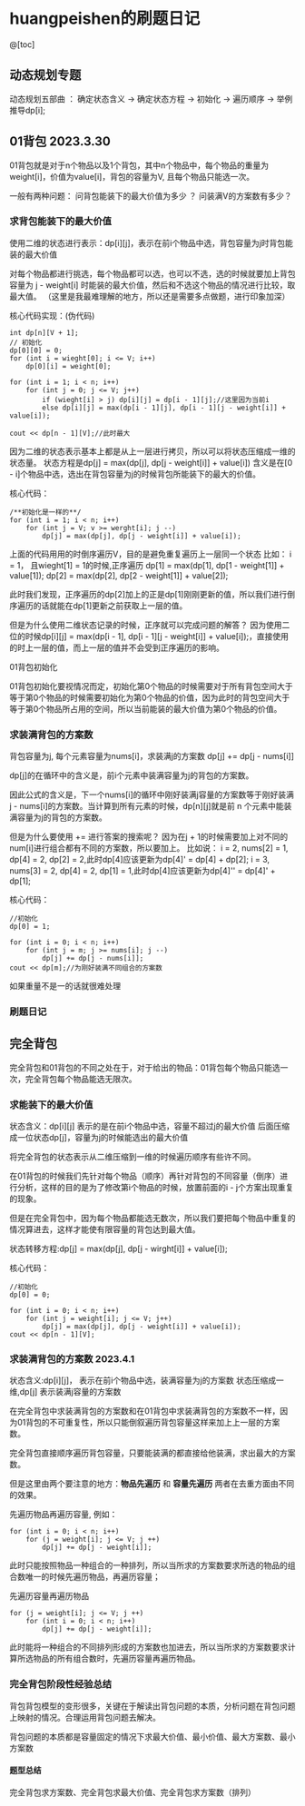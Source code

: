 # huangpeishen的刷题日记
@[toc]
## 动态规划专题
动态规划五部曲 ： 确定状态含义 -> 确定状态方程 -> 初始化 -> 遍历顺序 -> 举例推导dp[i];

## 01背包 2023.3.30
01背包就是对于n个物品以及1个背包，其中n个物品中，每个物品的重量为weight[i]，价值为value[i]，背包的容量为V, 且每个物品只能选一次。

一般有两种问题：
问背包能装下的最大价值为多少 ？
问装满V的方案数有多少？

### 求背包能装下的最大价值
使用二维的状态进行表示：dp[i][j]，表示在前i个物品中选，背包容量为j时背包能装的最大价值

对每个物品都进行挑选，每个物品都可以选，也可以不选，选的时候就要加上背包容量为 j - weight[i] 时能装的最大价值，然后和不选这个物品的情况进行比较，取最大值。
（这里是我最难理解的地方，所以还是需要多点做题，进行印象加深）

核心代码实现：(伪代码)
```
int dp[n][V + 1];
// 初始化
dp[0][0] = 0;
for (int i = wieght[0]; i <= V; i++)
    dp[0][i] = weight[0];

for (int i = 1; i < n; i++)
    for (int j = 0; j <= V; j++)
        if (wieght[i] > j) dp[i][j] = dp[i - 1][j];//这里因为当前i
        else dp[i][j] = max(dp[i - 1][j], dp[i - 1][j - weight[i]] + value[i]);

cout << dp[n - 1][V];//此时最大

```

因为二维的状态表示基本上都是从上一层进行拷贝，所以可以将状态压缩成一维的状态量。
状态方程是dp[j] = max(dp[j], dp[j - weight[i]] + value[i])
含义是在[0 - i]个物品中选，选出在背包容量为j的时候背包所能装下的最大的价值。

核心代码：
```
/**初始化是一样的**/
for (int i = 1; i < n; i++)
    for (int j = V; v >= werght[i]; j --)
        dp[j] = max(dp[j], dp[j - weight[i]] + value[i]);
```
上面的代码用用的时倒序遍历V，目的是避免重复遍历上一层同一个状态
比如：
i = 1， 且wieght[1] = 1的时候,正序遍历
dp[1] = max(dp[1], dp[1 - weight[1]] + value[1]);
dp[2] = max(dp[2], dp[2 - weight[1]] + value[2]);

此时我们发现，正序遍历的dp[2]加上的正是dp[1]刚刚更新的值，所以我们进行倒序遍历的话就能在dp[1]更新之前获取上一层的值。

但是为什么使用二维状态记录的时候，正序就可以完成问题的解答？
因为使用二位的时候dp[i][j] = max(dp[i - 1], dp[i - 1][j - weight[i]] + value[i]);，直接使用的时上一层的值，而上一层的值并不会受到正序遍历的影响。


01背包初始化

01背包初始化要视情况而定，初始化第0个物品的时候需要对于所有背包空间大于等于第0个物品的时候需要初始化为第0个物品的价值，因为此时的背包空间大于等于第0个物品所占用的空间，所以当前能装的最大价值为第0个物品的价值。

### 求装满背包的方案数
背包容量为j, 每个元素容量为nums[i]，求装满j的方案数
dp[j] += dp[j - nums[i]]

dp[j]的在循环中的含义是，前i个元素中装满容量为j的背包的方案数。

因此公式的含义是，下一个nums[i]的循环中刚好装满j容量的方案数等于刚好装满j - nums[i]的方案数。当计算到所有元素的时候，dp[n][j]就是前 n 个元素中能装满容量为j的背包的方案数。

但是为什么要使用 += 进行答案的搜索呢？
因为在j + 1的时候需要加上对不同的num[i]进行组合都有不同的方案数，所以要加上。
比如说：
i = 2, nums[2] = 1, dp[4] = 2, dp[2] = 2,此时dp[4]应该更新为dp[4]' = dp[4] + dp[2];
i = 3, nums[3] = 2, dp[4] = 2, dp[1] = 1,此时dp[4]应该更新为dp[4]'' = dp[4]' + dp[1];

核心代码：
```
//初始化
dp[0] = 1;

for (int i = 0; i < n; i++)
    for (int j = m; j >= nums[i]; j --)
        dp[j] += dp[j - nums[i]];
cout << dp[m];//为刚好装满不同组合的方案数
```
如果重量不是一的话就很难处理
### 刷题日记

## 完全背包
完全背包和01背包的不同之处在于，对于给出的物品：01背包每个物品只能选一次，完全背包每个物品能选无限次。

### 求能装下的最大价值
状态含义：dp[i][j] 表示的是在前i个物品中选，容量不超过j的最大价值
后面压缩成一位状态dp[j]，容量为j的时候能选出的最大价值

将完全背包的状态表示从二维压缩到一维的时候遍历顺序有些许不同。

在01背包的时候我们先针对每个物品（顺序）再针对背包的不同容量（倒序）进行分析，这样的目的是为了修改第i个物品的时候，放置前面的i - j个方案出现重复的现象。

但是在完全背包中，因为每个物品都能选无数次，所以我们要把每个物品中重复的情况算进去，这样才能使有限容量的背包达到最大值。

状态转移方程:dp[j] = max(dp[j], dp[j - wirght[i]] + value[i]);

核心代码：
```
//初始化
dp[0] = 0;

for (int i = 0; i < n; i++)
    for (int j = weight[i]; j <= V; j++)
        dp[j] = max(dp[j], dp[j - weight[i]] + value[i]);
cout << dp[n - 1][V];
```

### 求装满背包的方案数 2023.4.1
状态含义:dp[i][j]， 表示在前i个物品中选，装满容量为j的方案数
状态压缩成一维,dp[j] 表示装满j容量的方案数

在完全背包中求装满背包的方案数和在01背包中求装满背包的方案数不一样，因为01背包的不可重复性，所以只能倒叙遍历背包容量这样来加上上一层的方案数。

完全背包直接顺序遍历背包容量，只要能装满的都直接给他装满，求出最大的方案数。

但是这里由两个要注意的地方：**物品先遍历** 和 **容量先遍历** 两者在去重方面由不同的效果。

先遍历物品再遍历容量, 例如：
```
for (int i = 0; i < n; i++)
    for (j = weight[i]; j <= V; j ++)
        dp[j] += dp[j - weight[i]];
```
此时只能按照物品一种组合的一种排列，所以当所求的方案数要求所选的物品的组合数唯一的时候先遍历物品，再遍历容量；

先遍历容量再遍历物品
```
for (j = weight[i]; j <= V; j ++)
    for (int i = 0; i < n; i++)
        dp[j] += dp[j - weight[i]];
```
此时能将一种组合的不同排列形成的方案数也加进去，所以当所求的方案数要求计算所选物品的所有组合数时，先遍历容量再遍历物品。

### 完全背包阶段性经验总结
背包背包模型的变形很多，关键在于解读出背包问题的本质，分析问题在背包问题上映射的情况。合理运用背包问题去解决。

背包问题的本质都是容量固定的情况下求最大价值、最小价值、最大方案数、最小方案数

#### 题型总结
完全背包求方案数、完全背包求最大价值、完全背包求方案数（排列）

